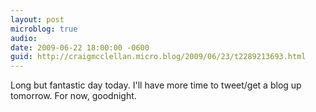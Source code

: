 ```yaml
---
layout: post
microblog: true
audio: 
date: 2009-06-22 18:00:00 -0600
guid: http://craigmcclellan.micro.blog/2009/06/23/t2289213693.html
---
```

Long but fantastic day today. I'll have more time to tweet/get a blog up tomorrow. For now, goodnight.
